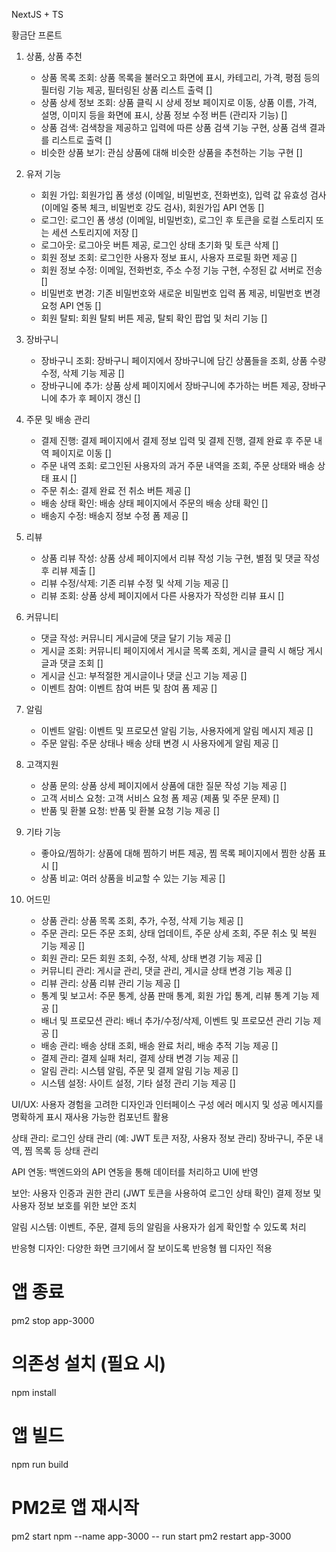 NextJS + TS

황금단 프론트

1. 상품, 상품 추천

   - 상품 목록 조회: 상품 목록을 불러오고 화면에 표시, 카테고리, 가격, 평점 등의 필터링 기능 제공, 필터링된 상품 리스트 출력 []
   - 상품 상세 정보 조회: 상품 클릭 시 상세 정보 페이지로 이동, 상품 이름, 가격, 설명, 이미지 등을 화면에 표시, 상품 정보 수정 버튼 (관리자 기능) []
   - 상품 검색: 검색창을 제공하고 입력에 따른 상품 검색 기능 구현, 상품 검색 결과를 리스트로 출력 []
   - 비슷한 상품 보기: 관심 상품에 대해 비슷한 상품을 추천하는 기능 구현 []

2. 유저 기능

   - 회원 가입: 회원가입 폼 생성 (이메일, 비밀번호, 전화번호), 입력 값 유효성 검사 (이메일 중복 체크, 비밀번호 강도 검사), 회원가입 API 연동 []
   - 로그인: 로그인 폼 생성 (이메일, 비밀번호), 로그인 후 토큰을 로컬 스토리지 또는 세션 스토리지에 저장 []
   - 로그아웃: 로그아웃 버튼 제공, 로그인 상태 초기화 및 토큰 삭제 []
   - 회원 정보 조회: 로그인한 사용자 정보 표시, 사용자 프로필 화면 제공 []
   - 회원 정보 수정: 이메일, 전화번호, 주소 수정 기능 구현, 수정된 값 서버로 전송 []
   - 비밀번호 변경: 기존 비밀번호와 새로운 비밀번호 입력 폼 제공, 비밀번호 변경 요청 API 연동 []
   - 회원 탈퇴: 회원 탈퇴 버튼 제공, 탈퇴 확인 팝업 및 처리 기능 []

3. 장바구니

   - 장바구니 조회: 장바구니 페이지에서 장바구니에 담긴 상품들을 조회, 상품 수량 수정, 삭제 기능 제공 []
   - 장바구니에 추가: 상품 상세 페이지에서 장바구니에 추가하는 버튼 제공, 장바구니에 추가 후 페이지 갱신 []

4. 주문 및 배송 관리

   - 결제 진행: 결제 페이지에서 결제 정보 입력 및 결제 진행, 결제 완료 후 주문 내역 페이지로 이동 []
   - 주문 내역 조회: 로그인된 사용자의 과거 주문 내역을 조회, 주문 상태와 배송 상태 표시 []
   - 주문 취소: 결제 완료 전 취소 버튼 제공 []
   - 배송 상태 확인: 배송 상태 페이지에서 주문의 배송 상태 확인 []
   - 배송지 수정: 배송지 정보 수정 폼 제공 []

5. 리뷰

   - 상품 리뷰 작성: 상품 상세 페이지에서 리뷰 작성 기능 구현, 별점 및 댓글 작성 후 리뷰 제출 []
   - 리뷰 수정/삭제: 기존 리뷰 수정 및 삭제 기능 제공 []
   - 리뷰 조회: 상품 상세 페이지에서 다른 사용자가 작성한 리뷰 표시 []

6. 커뮤니티

   - 댓글 작성: 커뮤니티 게시글에 댓글 달기 기능 제공 []
   - 게시글 조회: 커뮤니티 페이지에서 게시글 목록 조회, 게시글 클릭 시 해당 게시글과 댓글 조회 []
   - 게시글 신고: 부적절한 게시글이나 댓글 신고 기능 제공 []
   - 이벤트 참여: 이벤트 참여 버튼 및 참여 폼 제공 []

7. 알림

   - 이벤트 알림: 이벤트 및 프로모션 알림 기능, 사용자에게 알림 메시지 제공 []
   - 주문 알림: 주문 상태나 배송 상태 변경 시 사용자에게 알림 제공 []

8. 고객지원

   - 상품 문의: 상품 상세 페이지에서 상품에 대한 질문 작성 기능 제공 []
   - 고객 서비스 요청: 고객 서비스 요청 폼 제공 (제품 및 주문 문제) []
   - 반품 및 환불 요청: 반품 및 환불 요청 기능 제공 []

9. 기타 기능

   - 좋아요/찜하기: 상품에 대해 찜하기 버튼 제공, 찜 목록 페이지에서 찜한 상품 표시 []
   - 상품 비교: 여러 상품을 비교할 수 있는 기능 제공 []

10. 어드민
    - 상품 관리: 상품 목록 조회, 추가, 수정, 삭제 기능 제공 []
    - 주문 관리: 모든 주문 조회, 상태 업데이트, 주문 상세 조회, 주문 취소 및 복원 기능 제공 []
    - 회원 관리: 모든 회원 조회, 수정, 삭제, 상태 변경 기능 제공 []
    - 커뮤니티 관리: 게시글 관리, 댓글 관리, 게시글 상태 변경 기능 제공 []
    - 리뷰 관리: 상품 리뷰 관리 기능 제공 []
    - 통계 및 보고서: 주문 통계, 상품 판매 통계, 회원 가입 통계, 리뷰 통계 기능 제공 []
    - 배너 및 프로모션 관리: 배너 추가/수정/삭제, 이벤트 및 프로모션 관리 기능 제공 []
    - 배송 관리: 배송 상태 조회, 배송 완료 처리, 배송 추적 기능 제공 []
    - 결제 관리: 결제 실패 처리, 결제 상태 변경 기능 제공 []
    - 알림 관리: 시스템 알림, 주문 및 결제 알림 기능 제공 []
    - 시스템 설정: 사이트 설정, 기타 설정 관리 기능 제공 []

UI/UX:
사용자 경험을 고려한 디자인과 인터페이스 구성
에러 메시지 및 성공 메시지를 명확하게 표시
재사용 가능한 컴포넌트 활용

상태 관리:
로그인 상태 관리 (예: JWT 토큰 저장, 사용자 정보 관리)
장바구니, 주문 내역, 찜 목록 등 상태 관리

API 연동:
백엔드와의 API 연동을 통해 데이터를 처리하고 UI에 반영

보안:
사용자 인증과 권한 관리 (JWT 토큰을 사용하여 로그인 상태 확인)
결제 정보 및 사용자 정보 보호를 위한 보안 조치

알림 시스템:
이벤트, 주문, 결제 등의 알림을 사용자가 쉽게 확인할 수 있도록 처리

반응형 디자인:
다양한 화면 크기에서 잘 보이도록 반응형 웹 디자인 적용

# 앱 종료

pm2 stop app-3000

# 의존성 설치 (필요 시)

npm install

# 앱 빌드

npm run build

# PM2로 앱 재시작

pm2 start npm --name app-3000 -- run start
pm2 restart app-3000
